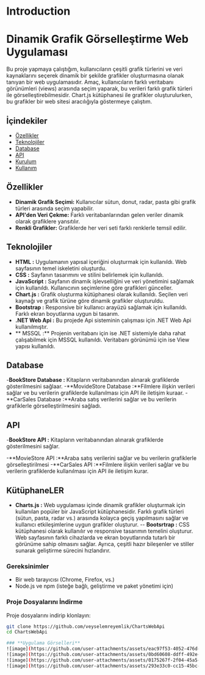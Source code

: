 # Introduction
# **Dinamik Grafik Görselleştirme Web Uygulaması**

Bu proje yapmaya çalıştığım, kullanıcıların çeşitli grafik türlerini ve veri kaynaklarını seçerek dinamik bir şekilde grafikler oluşturmasına olanak tanıyan bir web uygulamasıdır. Amaç, kullanıcıların farklı veritabanı görünümleri (views) arasında seçim yaparak, bu verileri farklı grafik türleri ile görselleştirebilmesidir. Chart.js kütüphanesi ile grafikler oluşturulurken, bu grafikler bir web sitesi aracılığıyla göstermeye çalıştım.

## **İçindekiler**

- [Özellikler](#özellikler)
- [Teknolojiler](#teknolojiler)
- [Database](#database)
- [API](#api)
- [Kurulum](#kurulum)
- [Kullanım](#kullanım)


## **Özellikler**

- **Dinamik Grafik Seçimi:** Kullanıcılar sütun, donut, radar, pasta gibi grafik türleri arasında seçim yapabilir.
- **API'den Veri Çekme:** Farklı veritabanlarından gelen veriler dinamik olarak grafiklere yansıtılır.
- **Renkli Grafikler:** Grafiklerde her veri seti farklı renklerle temsil edilir.

## Teknolojiler
- **HTML :**  Uygulamanın yapısal içeriğini oluşturmak için kullanıldı. Web sayfasının temel iskeletini oluşturdu.
- **CSS :**  Sayfanın tasarımını ve stilini belirlemek için kullanıldı.
- **JavaScript :** Sayfanın dinamik işlevselliğini ve veri yönetimini sağlamak için kullanıldı. Kullanıcının seçimlerine göre grafikleri günceller.
- **Chart.js :** Grafik oluşturma kütüphanesi olarak kullanıldı. Seçilen veri kaynağı ve grafik türüne göre dinamik grafikler oluşturuldu.
- **Bootstrap :** Responsive bir kullanıcı arayüzü sağlamak için kullanıldı. Farklı ekran boyutlarına uygun bi tasarım.
- **.NET Web Api :** Bu projede Api sisteminin çalışması için .NET Web Api kullanılmıştır.
- ** MSSQL :** Projenin veritabanı için ise .NET sistemiyle daha rahat çalışabilmek için MSSQL kullanıldı. Veritabanı görünümü için ise View yapısı kullanıldı.

## Database
-**BookStore Database :** Kitapların veritabanından alınarak grafiklerde gösterilmesini sağlaar.
-**MovideStore Database :**Filmlere ilişkin verileri sağlar ve bu verilerin grafiklerde kullanılması için API ile iletişim kuraar.
-**CarSales Database :**Araba satış verilerini sağlar ve bu verilerin grafiklerle görselleştirilmesini sağladı.

## API 
-**BookStore API :** Kitapların veritabanından alınarak grafiklerde gösterilmesini sağlar.

-**MovieStore API :**Araba satış verilerini sağlar ve bu verilerin grafiklerle görselleştirilmesi
-**CarSales API :**Filmlere ilişkin verileri sağlar ve bu verilerin grafiklerde kullanılması için API ile iletişim kurar.
## KütüphaneLER
- **Charts.js :** Web uygulaması içinde dinamik grafikler oluşturmak için kullanılan popüler bir JavaScript kütüphanesidir. Farklı grafik türleri (sütun, pasta, radar vs.) arasında kolayca geçiş yapılmasını sağlar ve kullanıcı etkileşimlerine uygun grafikler oluşturur.
-- **Bootsrtrap :** CSS kütüphanesi olarak kullanılır ve responsive tasarımın temelini oluşturur. Web sayfasının farklı cihazlarda ve ekran boyutlarında tutarlı bir görünüme sahip olmasını sağlar. Ayrıca, çeşitli hazır bileşenler ve stiller sunarak geliştirme sürecini hızlandırır.

### **Gereksinimler**

- Bir web tarayıcısı (Chrome, Firefox, vs.)
- Node.js ve npm (isteğe bağlı, geliştirme ve paket yönetimi için)

### **Proje Dosyalarını İndirme**

Proje dosyalarını indirip klonlayın:

```bash
git clone https://github.com/veyselemreyemlik/ChartsWebApi
cd ChartsWebApi

### **Uygulama Görselleri**
![image](https://github.com/user-attachments/assets/eac97f53-4052-476d-8081-ce90b5d51c10)
![image](https://github.com/user-attachments/assets/0bd60608-ddff-492e-8f4e-da26748eb0c8)
![image](https://github.com/user-attachments/assets/0175267f-2f04-45a5-b846-5cbfa2bf3e3a)
![image](https://github.com/user-attachments/assets/293e33c0-cc15-45bc-9314-d1beba809e28)

